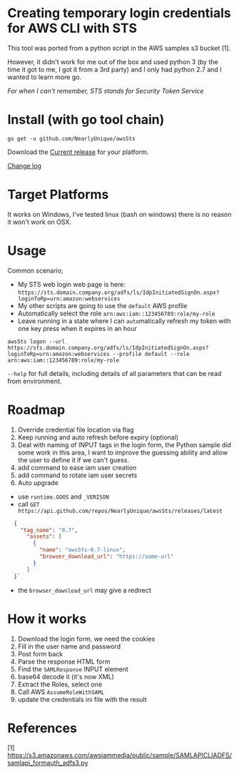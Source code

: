 # Creating temporary login credentials for AWS CLI with STS

This tool was ported from a python script in the AWS samples s3 bucket [1].

However, it didn't work for me out of the box and used python 3 (by the time it got to me, I got it from a 3rd party) and I only had python 2.7 and I wanted to learn more go.

_For when I can't remember, STS stands for Security Token Service_

# Install (with go tool chain)

```
go get -u github.com/NearlyUnique/awsSts
```

Download the [Current release](./releases/) for your platform.

[Change log](changelog.md)

# Target Platforms

It works on Windows, I've tested linux (bash on windows) there is no reason it won't work on OSX.

# Usage

Common scenario;
- My STS web login web page is here: `https://sts.domain.company.org/adfs/ls/IdpInitiatedSignOn.aspx?loginToRp=urn:amazon:webservices`
- My other scripts are going to use the `default` AWS profile
- Automatically select the role `arn:aws:iam::123456789:role/my-role`
- Leave running in a state where I can `auto`matically refresh my token with one key press when it expires in an hour

```
awsSts logon --url https://sts.domain.company.org/adfs/ls/IdpInitiatedSignOn.aspx?loginToRp=urn:amazon:webservices --profile default --role arn:aws:iam::123456789:role/my-role
```

`--help` for full details, including details of all parameters that can be read from environment.

# Roadmap
1. Override credential file location via flag
1. Keep running and auto refresh before expiry (optional)
1. Deal with naming of INPUT tags in the login form, the Python sample did some work in this area, I want to improve the guessing ability and allow the user to define it if we can't guess.
1. add command to ease iam user creation
1. add command to rotate iam user secrets
1. Auto upgrade
  - use `runtime.GOOS` and `_VERISON`
  - call `GET https://api.github.com/repos/NearlyUnique/awsSts/releases/latest`
```json
  {
    "tag_name": "0.7",
      "assets": [
        {
          "name": "awsSts-0.7-linux",
          "browser_download_url": "https://some-url"
        }
      ]
  }`
```
  - the `browser_download_url` may give a redirect

# How it works

1. Download the login form, we need the cookies
1. Fill in the user name and password
1. Post form back
1. Parse the response HTML form
1. Find the `SAMLResponse` INPUT element
1. base64 decode it (it's now XML)
1. Extract the Roles, select one
1. Call AWS `AssumeRoleWithSAML`
1. update the credentials ini file with the result

# References

[1] https://s3.amazonaws.com/awsiammedia/public/sample/SAMLAPICLIADFS/samlapi_formauth_adfs3.py
